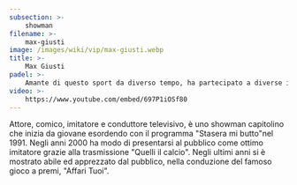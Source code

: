 ```yaml
---
subsection: >-
    showman
filename: >-
    max-giusti
image: /images/wiki/vip/max-giusti.webp
title: >-
    Max Giusti
padel: >-
    Amante di questo sport da diverso tempo, ha partecipato a diverse inizative e competizioni solidali; anche lui, da cittadino Romano, ha iniziato a giocare con la rapida espansione dello sport a livello cittadino e regionale insieme a calciatori e colleghi del mondo dello spettacolo
video: >-
    https://www.youtube.com/embed/697P1iOSf80
---
```

Attore, comico, imitatore e conduttore televisivo, è uno showman capitolino che inizia da giovane esordendo con il programma "Stasera mi butto"nel 1991. Negli anni 2000 ha modo di presentarsi al pubblico come ottimo imitatore grazie alla trasmissione "Quelli il calcio". Negli ultimi anni si è mostrato abile ed apprezzato dal pubblico, nella conduzione del famoso gioco a premi, "Affari Tuoi".